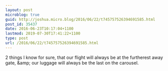 ```yaml
---
layout: post
microblog: true
guid: http://joshua.micro.blog/2016/06/22/t745757526394691585.html
post_id: 35437
date: 2016-06-23T10:17:04+1100
lastmod: 2019-07-30T17:41:22+1100
type: post
url: /2016/06/22/t745757526394691585.html
---
```

2 things I know for sure, that our flight will always be at the furtherest away gate, &amp;amp; our luggage will always be the last on the carousel.
